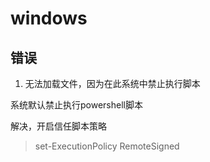 # windows

## 错误

1. 无法加载文件，因为在此系统中禁止执行脚本

系统默认禁止执行powershell脚本

解决，开启信任脚本策略
> set-ExecutionPolicy RemoteSigned